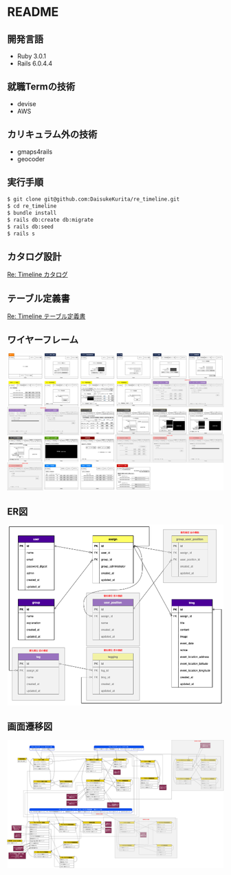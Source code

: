 # README
## 開発言語
- Ruby 3.0.1
- Rails 6.0.4.4
## 就職Termの技術
- devise
- AWS
## カリキュラム外の技術
- gmaps4rails
- geocoder
## 実行手順
```
$ git clone git@github.com:DaisukeKurita/re_timeline.git 
$ cd re_timeline
$ bundle install
$ rails db:create db:migrate
$ rails db:seed
$ rails s
```
## カタログ設計
[Re: Timeline カタログ](https://docs.google.com/spreadsheets/d/1034FTJepzzHVKPnQRCDIwXYPs29RevnoyInUAZenDnE/edit#gid=782464957)
## テーブル定義書
[Re: Timeline テーブル定義書](https://docs.google.com/spreadsheets/d/1034FTJepzzHVKPnQRCDIwXYPs29RevnoyInUAZenDnE/edit#gid=2020033787)
## ワイヤーフレーム
![picture 5](images/d7e4052d4558893705ff811292055e81d5edc612f885802fab81595e9d7aec18.png)  
## ER図
![picture 6](images/c953d122ff0f782b84255279d1e2754b97fabcfb9ca1e88b444a34f370d01524.png)  
## 画面遷移図
![picture 7](images/f56674a850804c398c4067a0bd927f4ec12610a4c398ec578ba82dc0b36a7863.png)  
